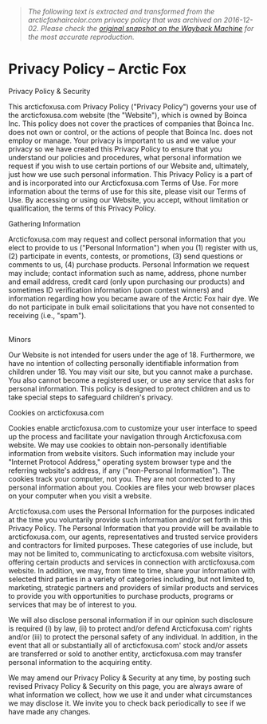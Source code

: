 > *The following text is extracted and transformed from the arcticfoxhaircolor.com privacy policy that was archived on 2016-12-02. Please check the [original snapshot on the Wayback Machine](https://web.archive.org/web/20161202101951id_/http%3A//arcticfoxhaircolor.com/pages/privacy-policy) for the most accurate reproduction.*

# Privacy Policy – Arctic Fox

Privacy Policy & Security  
  
This arcticfoxusa.com Privacy Policy ("Privacy Policy") governs your use of the arcticfoxusa.com website (the "Website"), which is owned by Boinca Inc. This policy does not cover the practices of companies that Boinca Inc. does not own or control, or the actions of people that Boinca Inc. does not employ or manage. Your privacy is important to us and we value your privacy so we have created this Privacy Policy to ensure that you understand our policies and procedures, what personal information we request if you wish to use certain portions of our Website and, ultimately, just how we use such personal information. This Privacy Policy is a part of and is incorporated into our Arcticfoxusa.com Terms of Use. For more information about the terms of use for this site, please visit our Terms of Use. By accessing or using our Website, you accept, without limitation or qualification, the terms of this Privacy Policy.  


Gathering Information  
  
Arcticfoxusa.com may request and collect personal information that you elect to provide to us ("Personal Information") when you (1) register with us, (2) participate in events, contests, or promotions, (3) send questions or comments to us, (4) purchase products. Personal Information we request may include; contact information such as name, address, phone number and email address, credit card (only upon purchasing our products) and sometimes ID verification information (upon contest winners) and information regarding how you became aware of the Arctic Fox hair dye. We do not participate in bulk email solicitations that you have not consented to receiving (i.e., "spam").  
  
   
Minors   
  
Our Website is not intended for users under the age of 18. Furthermore, we have no intention of collecting personally identifiable information from children under 18. You may visit our site, but you cannot make a purchase. You also cannot become a registered user, or use any service that asks for personal information. This policy is designed to protect children and us to take special steps to safeguard children's privacy.  


Cookies on arcticfoxusa.com  
  
Cookies enable arcticfoxusa.com to customize your user interface to speed up the process and facilitate your navigation through Arcticfoxusa.com website. We may use cookies to obtain non-personally identifiable information from website visitors. Such information may include your "Internet Protocol Address," operating system browser type and the referring website's address, if any ("non-Personal Information"). The cookies track your computer, not you. They are not connected to any personal information about you. Cookies are files your web browser places on your computer when you visit a website.   
  
Arcticfoxusa.com uses the Personal Information for the purposes indicated at the time you voluntarily provide such information and/or set forth in this Privacy Policy. The Personal Information that you provide will be available to arcticfoxusa.com, our agents, representatives and trusted service providers and contractors for limited purposes. These categories of use include, but may not be limited to, communicating to arcticfoxusa.com website visitors, offering certain products and services in connection with arcticfoxusa.com website. In addition, we may, from time to time, share your information with selected third parties in a variety of categories including, but not limited to, marketing, strategic partners and providers of similar products and services to provide you with opportunities to purchase products, programs or services that may be of interest to you.  
  
We will also disclose personal information if in our opinion such disclosure is required (i) by law, (ii) to protect and/or defend Arcticfoxusa.com' rights and/or (iii) to protect the personal safety of any individual. In addition, in the event that all or substantially all of arcticfoxusa.com' stock and/or assets are transferred or sold to another entity, arcticfoxusa.com may transfer personal information to the acquiring entity.  
  
We may amend our Privacy Policy & Security at any time, by posting such revised Privacy Policy & Security on this page, you are always aware of what information we collect, how we use it and under what circumstances we may disclose it. We invite you to check back periodically to see if we have made any changes. 
